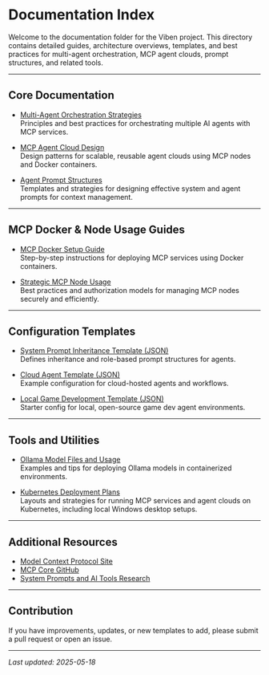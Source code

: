 # Documentation Index

Welcome to the documentation folder for the Viben project. This directory contains detailed guides, architecture overviews, templates, and best practices for multi-agent orchestration, MCP agent clouds, prompt structures, and related tools.

---

## Core Documentation

- [Multi-Agent Orchestration Strategies](./multi_agent_orchestration.md)  
  Principles and best practices for orchestrating multiple AI agents with MCP services.

- [MCP Agent Cloud Design](./mcp_service_architecture.md)  
  Design patterns for scalable, reusable agent clouds using MCP nodes and Docker containers.

- [Agent Prompt Structures](./agent-prompt-structures.md)  
  Templates and strategies for designing effective system and agent prompts for context management.

---

## MCP Docker & Node Usage Guides

- [MCP Docker Setup Guide](./mcp_docker_setup_guide.md)  
  Step-by-step instructions for deploying MCP services using Docker containers.

- [Strategic MCP Node Usage](./strategic_mcp_node_usage.md)  
  Best practices and authorization models for managing MCP nodes securely and efficiently.

---

## Configuration Templates

- [System Prompt Inheritance Template (JSON)](../config/templates/system-prompt-inheritance.json)  
  Defines inheritance and role-based prompt structures for agents.

- [Cloud Agent Template (JSON)](../config/templates/cloud-agent-template.json)  
  Example configuration for cloud-hosted agents and workflows.

- [Local Game Development Template (JSON)](../config/templates/local-game-dev-template.json)  
  Starter config for local, open-source game dev agent environments.

---

## Tools and Utilities

- [Ollama Model Files and Usage](./ollama-models.md)  
  Examples and tips for deploying Ollama models in containerized environments.

- [Kubernetes Deployment Plans](./kubernetes-deployment.md)  
  Layouts and strategies for running MCP services and agent clouds on Kubernetes, including local Windows desktop setups.

---

## Additional Resources

- [Model Context Protocol Site](https://mcp.so/)  
- [MCP Core GitHub](https://github.com/modelcontextprotocol)  
- [System Prompts and AI Tools Research](https://github.com/x1xhlol/system-prompts-and-models-of-ai-tools)  

---

## Contribution

If you have improvements, updates, or new templates to add, please submit a pull request or open an issue.

---

*Last updated: 2025-05-18*
